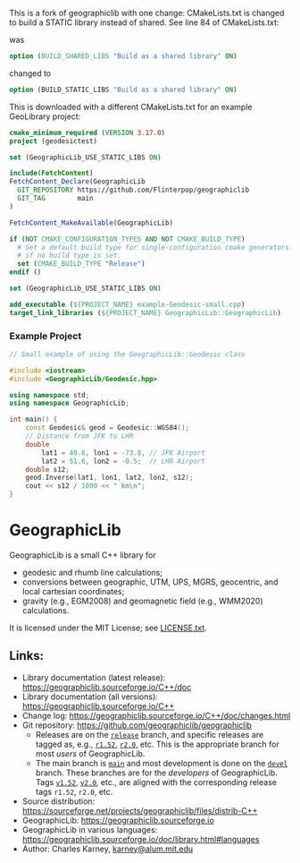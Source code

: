 

This is a fork of geographiclib with one change: CMakeLists.txt is changed to build a STATIC library instead of shared. 
See line 84 of CMakeLists.txt:

was
```cmake
option (BUILD_SHARED_LIBS "Build as a shared library" ON)
```

changed to 
```cmake
option (BUILD_STATIC_LIBS "Build as a shared library" ON)
```

This is downloaded with a different CMakeLists.txt for an example GeoLibrary project:

```cmake
cmake_minimum_required (VERSION 3.17.0)
project (geodesictest)

set (GeographicLib_USE_STATIC_LIBS ON) 

include(FetchContent)
FetchContent_Declare(GeographicLib
  GIT_REPOSITORY https://github.com/Flinterpop/geographiclib
  GIT_TAG        main
)

FetchContent_MakeAvailable(GeographicLib)

if (NOT CMAKE_CONFIGURATION_TYPES AND NOT CMAKE_BUILD_TYPE)
  # Set a default build type for single-configuration cmake generators
  # if no build type is set.
  set (CMAKE_BUILD_TYPE "Release")
endif ()

set (GeographicLib_USE_STATIC_LIBS ON) 

add_executable (${PROJECT_NAME} example-Geodesic-small.cpp)
target_link_libraries (${PROJECT_NAME} GeographicLib::GeographicLib)
```

### Example Project
```c++
// Small example of using the GeographicLib::Geodesic class

#include <iostream>
#include <GeographicLib/Geodesic.hpp>

using namespace std;
using namespace GeographicLib;

int main() {
    const Geodesic& geod = Geodesic::WGS84();
    // Distance from JFK to LHR
    double
        lat1 = 40.6, lon1 = -73.8, // JFK Airport
        lat2 = 51.6, lon2 = -0.5;  // LHR Airport
    double s12;
    geod.Inverse(lat1, lon1, lat2, lon2, s12);
    cout << s12 / 1000 << " km\n";
}

```




# GeographicLib

GeographicLib is a small C++ library for

* geodesic and rhumb line calculations;
* conversions between geographic, UTM, UPS, MGRS, geocentric, and local
  cartesian coordinates;
* gravity (e.g., EGM2008) and geomagnetic field (e.g., WMM2020)
  calculations.

It is licensed under the MIT License; see
[LICENSE.txt](https://geographiclib.sourceforge.io/LICENSE.txt).

## Links:

* Library documentation (latest release):
  https://geographiclib.sourceforge.io/C++/doc
* Library documentation (all versions):
  https://geographiclib.sourceforge.io/C++
* Change log: https://geographiclib.sourceforge.io/C++/doc/changes.html
* Git repository: https://github.com/geographiclib/geographiclib
  * Releases are on the [`release`](../../tree/release) branch, and specific
    releases are tagged as, e.g., [`r1.52`](../../tree/r1.52),
    [`r2.0`](../../tree/r2.0), etc.  This is the appropriate branch
    for most *users* of GeographicLib.
  * The main branch is [`main`](../..) and most development is done on
    the [`devel`](../../tree/devel) branch.  These branches are for the
    *developers* of GeographicLib.  Tags [`v1.52`](../../tree/v1.52),
    [`v2.0`](../../tree/v2.0), etc., are aligned with the
    corresponding release tags `r1.52`, `r2.0`, etc.
* Source distribution:
  https://sourceforge.net/projects/geographiclib/files/distrib-C++
* GeographicLib: https://geographiclib.sourceforge.io
* GeographicLib in various languages:
  https://geographiclib.sourceforge.io/doc/library.html#languages
* Author: Charles Karney, <karney@alum.mit.edu>
